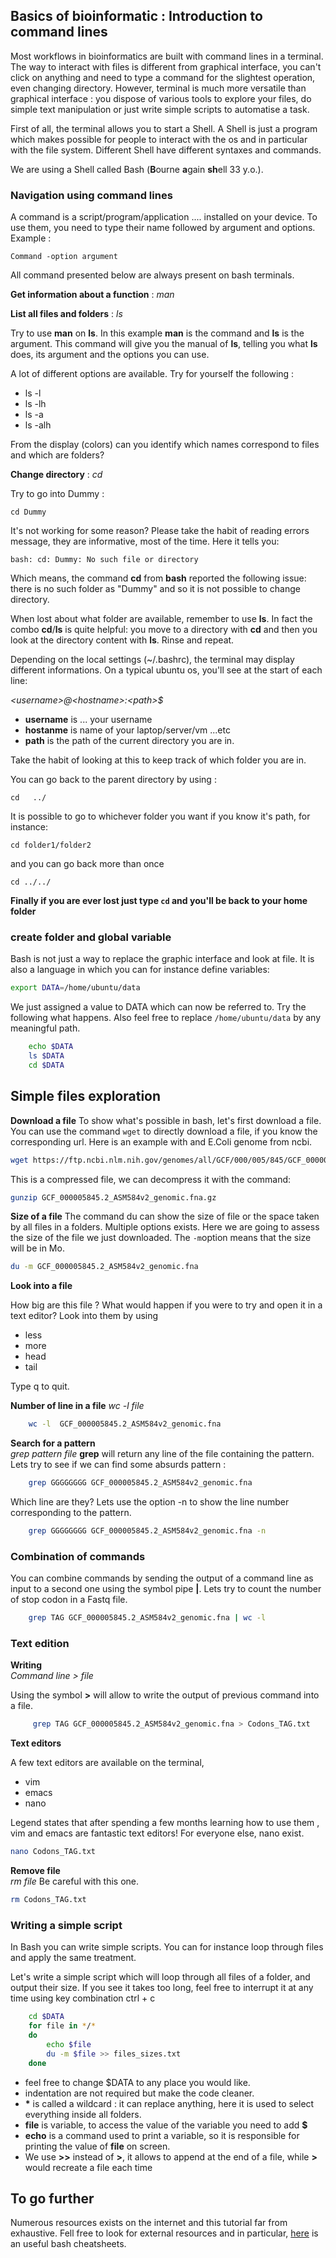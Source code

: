 ## Basics of bioinformatic : Introduction to command lines
Most workflows in bioinformatics are built with command lines in a terminal. The way to interact with files is different from graphical interface, you can't click on anything and need to type a command for the slightest operation, even changing directory. However, terminal is much more versatile than graphical interface : you dispose of various tools to explore your files, do simple text manipulation or just write simple scripts to automatise a task.   
 
First of all, the terminal allows you to start a Shell. A Shell is just a program which makes possible for people to interact with the os and in particular with the file system. Different Shell have different syntaxes and commands. 

We are using a Shell called Bash (**B**ourne **a**gain **sh**ell 33 y.o.). 

### Navigation using command lines
A command is a script/program/application .... installed on your device. To use them, you need to type their name followed by argument and options. Example : 

    Command -option argument
All command presented below are always present on bash terminals.


**Get information about a function** : *man*

**List all files and folders** : *ls*

Try to use **man**  on **ls**.
In this example **man** is the command and **ls** is the argument. This command will give you the manual of **ls**, telling you what **ls** does, its argument and the options you can use.

 A lot of different options are available. Try for yourself  the following : 
 - ls -l
 - ls -lh
 - ls -a
 - ls -alh

From the display (colors) can you identify which names correspond to files and which are folders?

**Change directory** : *cd*

Try to go into  Dummy :

    cd Dummy
It's not working for some reason? Please take the habit of reading errors message, they are informative, most of the time. 
Here it tells you:

    bash: cd: Dummy: No such file or directory
Which means, the command **cd** from **bash** reported the following issue: there is no such folder as "Dummy" and so it is not possible to change directory. 

When lost about what folder are available, remember to use **ls**. In fact the combo **cd**/**ls** is quite helpful: you move to a directory with **cd** and then you look at the directory content with **ls**. Rinse and repeat.

Depending on the local settings (~/.bashrc), the terminal may display different informations. On a typical ubuntu os, you'll see at the start of each line:

*\<username\>@\<hostname\>:\<path\>$*

 - **username** is ... your username
 - **hostanme** is name of your laptop/server/vm ...etc 
 - **path** is the path of the current directory you are in.

Take the habit of looking at this to keep track of which folder you are in. 

You can go back to the parent directory by using  :

    cd   ../

It is possible to go to whichever folder you want if you know it's path, for instance:

    cd folder1/folder2
and you can go back more than once 

    cd ../../

**Finally if you are ever lost just type `cd` and you'll be back to your home folder**

### create folder and global variable
Bash is not just a way to replace the graphic interface and look at file. It is also a language in which you can for instance define variables:
```bash
export DATA=/home/ubuntu/data
```
We just assigned a value to DATA which can now be referred to. Try the following what happens. Also feel free to replace `/home/ubuntu/data` by any meaningful path.
```bash
    echo $DATA
    ls $DATA
    cd $DATA
```
 
  ## Simple files exploration 
**Download a file**
To show what's possible in bash, let's first download a file. You can use the command `wget` to directly download a file, if you know the corresponding url.
Here is an example with and E.Coli genome from ncbi.
```bash
wget https://ftp.ncbi.nlm.nih.gov/genomes/all/GCF/000/005/845/GCF_000005845.2_ASM584v2/GCF_000005845.2_ASM584v2_genomic.fna.gz
```
This is a compressed file, we can decompress it with the command:
  ```bash
  gunzip GCF_000005845.2_ASM584v2_genomic.fna.gz
  ```
**Size of a file**
The command du can show the size of file or the space taken by all files in a folders. Multiple options exists. Here we are going to assess the size of the file we just downloaded. The `-m`option means that the size will be in Mo.
 ```bash
du -m GCF_000005845.2_ASM584v2_genomic.fna
```
 **Look into a file**  

How big are this file ? What would happen if you were to try and open it in a text editor?
Look into them by using 
 - less 
 - more 
 - head
 - tail
 
Type q to  quit.

**Number of line in a file** 
*wc -l file*
```Bash
    wc -l  GCF_000005845.2_ASM584v2_genomic.fna
```
 
**Search for a pattern**   
*grep pattern file*
**grep** will return any line of the file containing the pattern. 
Lets try to see if we can find some absurds pattern :
```Bash
    grep GGGGGGGG GCF_000005845.2_ASM584v2_genomic.fna
```
Which line are they? Lets use the option -n to show the line number corresponding to the pattern.
```Bash
    grep GGGGGGGG GCF_000005845.2_ASM584v2_genomic.fna -n
```
### Combination of commands
You can combine commands by sending the output of a command line as input to a second one using the symbol pipe **|**.
Lets try to count the number of stop codon in a Fastq file. 
```Bash
    grep TAG GCF_000005845.2_ASM584v2_genomic.fna | wc -l
```

### Text edition 

**Writing**  
*Command line > file*

Using the symbol **>** will allow to write the output of previous command into a file. 
```Bash
     grep TAG GCF_000005845.2_ASM584v2_genomic.fna > Codons_TAG.txt 
```
**Text editors** 

A few text editors are available on the terminal, 

 - vim
 - emacs
 - nano

Legend states that after spending a few months learning how to use them , vim and emacs are fantastic text editors!
For everyone else, nano exist.

```Bash
nano Codons_TAG.txt
```

**Remove file**  
*rm file*
Be careful with this one.
```Bash
rm Codons_TAG.txt
```
### Writing a simple script 
In Bash you can write simple scripts. You can for instance loop through files and  apply the same treatment. 

Let's write a simple script which will loop through all files of a folder, and output their size. If you see it takes too long, feel free to interrupt it at any time using key combination ctrl + c

```Bash
    cd $DATA
    for file in */*
    do 
    	echo $file
    	du -m $file >> files_sizes.txt
    done
```
- feel free to change $DATA to any place you would like.
- indentation are not required but make the code cleaner.
 - **\*** is called a wildcard : it can replace anything, here it is used to select everything inside all folders.
 - **file** is variable, to access the value of the variable you need to add **$**
 - **echo** is a command used to print a variable, so it is responsible for printing the value of **file** on screen.
 - We use **>>** instead of **>**, it allows to append at the end of a file, while **>**  would recreate a file each time
 

## To go further
Numerous resources exists on the internet and this tutorial far from exhaustive. 
Fell free to look for external resources and in particular, [here](https://devhints.io/bash) is an useful bash cheatsheets.
